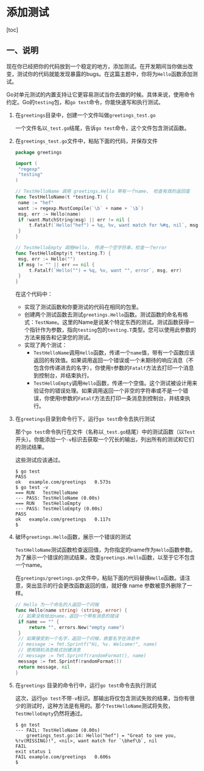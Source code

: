 # 添加测试

[toc]

## 一、说明

现在你已经把你的代码放到一个稳定的地方，添加测试。在开发期间当你做出改变，测试你的代码就能发现暴露的bugs。在这篇主题中，你将为`Hello`函数添加测试。

Go对单元测试的内置支持让它更容易测试当你去做的时候。具体来说，使用命令约定。Go的`testing`包，和`go test`命令，你能快速写和执行测试。

1. 在`greetings`目录中，创建一个文件叫做`greetings_test.go`

   一个文件名以`_test.go`结尾，告诉`go test`命令，这个文件包含测试函数。

2. 在`greetings_test.go`文件中，粘贴下面的代码，并保存文件

   ```go
   package greetings
   
   import (
   	"regexp"
   	"testing"
   )
   
   // TestHelloName 调用 greetings.Hello 带有一个name， 检查有效的返回值
   func TestHelloName(t *testing.T) {
   	name := "hef"
   	want := regexp.MustCompile(`\b` + name + `\b`)
   	msg, err := Hello(name)
   	if !want.MatchString(msg) || err != nil {
   		t.Fatalf(`Hello("hef") = %q, %v, want match for %#q, nil`, msg, err, want)
   	}
   }
   
   // TestHelloEmpty 调用Hello， 传递一个空字符串，检查一个error
   func TestHelloEmpty(t *testing.T) {
   	msg, err := Hello("")
   	if msg != "" || err == nil {
   		t.Fatalf(`Hello("") = %q, %v, want "", error`, msg, err)
   	}
   }
   
   ```

   在这个代码中：

   - 实现了测试函数和你要测试的代码在相同的包里。
   - 创建两个测试函数去测试`greetings.Hello`函数。测试函数的命名有格式：`TestName`。这里的Name是说某个特定东西的测试。测试函数获得一个指针作为参数，指向`testing`包的`testing.T`类型。您可以使用此参数的方法来报告和记录您的测试。
   - 实现了两个测试：
     - `TestHelloName`调用`Hello`函数，传递一个`name`值，带有一个函数应该返回的有效值。如果调用返回一个错误或一个未期待的响应消息（不包含你传递进去的名字），你使用`t`参数的`Fatalf`方法去打印一个消息到控制台，并结束执行。
     - `TestHelloEmpty`调用`Hello`函数，传递一个空值。这个测试被设计用来验证你的错误处理。如果调用返回一个非空的字符串或不是一个错误，你使用t参数的`Fatalf`方法去打印一条消息到控制台，并结束执行。

3. 在`greetings`目录到命令行下，运行`go test`命令去执行测试

   那个`go test`命令执行在文件（名称以`_test.go`结尾）中的测试函数（以`Test`开头）。你能添加一个`-v`标识去获取一个冗长的输出，列出所有的测试和它们的测试结果。

   这些测试应该通过。

   ```shell
   $ go test
   PASS
   ok  	example.com/greetings	0.573s
   $ go test -v
   === RUN   TestHelloName
   --- PASS: TestHelloName (0.00s)
   === RUN   TestHelloEmpty
   --- PASS: TestHelloEmpty (0.00s)
   PASS
   ok  	example.com/greetings	0.117s
   $
   ```

4. 破环`greetings.Hello`函数，展示一个错误的测试

   `TestHelloName`测试函数检查返回值，为你指定的name作为`Hello`函数参数。为了展示一个错误的测试结果，改变`greetings.Hello`函数，以至于它不包含一个name。

   在`greetings/greetings.go`文件中，粘贴下面的代码替换`Hello`函数。请注意，突出显示的行会更改函数返回的值，就好像 name 参数被意外删除了一样。

   ```go
   // Hello 为一个命名的人返回一个问候
   func Hello(name string) (string, error) {
   	// 如果没有给出name，返回一个带有消息的错误
   	if name == "" {
   		return "", errors.New("empty name")
   	}
   	// 如果接受到一个名字，返回一个问候，嵌套名字在消息中
   	// message := fmt.Sprintf("Hi, %v. Welcome!", name)
   	// 使用随机消息格式创建消息
   	// message := fmt.Sprintf(randomFormat(), name)
   	message := fmt.Sprintf(randomFormat())
   	return message, nil
   }
   ```

5. 在`greetings` 目录的命令行中，运行`go test`命令去执行测试

   这次，运行`go test`不带`-v`标识。那输出将仅包含测试失败的结果，当你有很少的测试时，这种方法是有用的。那个`TestHelloName`测试将失败， `TestHelloEmpty`仍然将通过。

   ```shell
   $ go test
   --- FAIL: TestHelloName (0.00s)
       greetings_test.go:14: Hello("hef") = "Great to see you, %!v(MISSING)!", <nil>, want match for `\bhef\b`, nil
   FAIL
   exit status 1
   FAIL	example.com/greetings	0.606s
   $
   ```

   